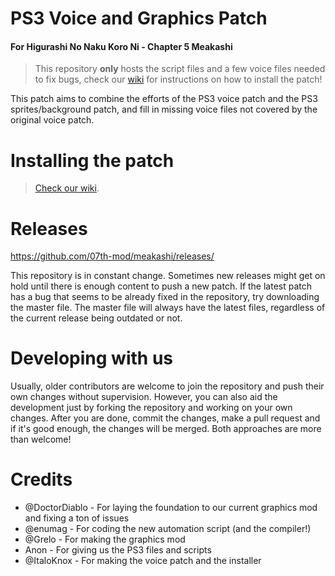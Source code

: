 # PS3 Voice and Graphics Patch
#### For Higurashi No Naku Koro Ni - Chapter 5 Meakashi

> This repository **only** hosts the script files and a few voice files needed to fix bugs, check our [wiki](https://github.com/07th-mod/guide/wiki/Higurashi-Getting-started) for instructions on how to install the patch!

This patch aims to combine the efforts of the PS3 voice patch and the PS3 sprites/background patch, and fill in missing voice files not covered by the original voice patch.

# Installing the patch

> [Check our wiki](https://github.com/07th-mod/guide/wiki/Higurashi-Getting-started).

# Releases

https://github.com/07th-mod/meakashi/releases/

This repository is in constant change. Sometimes new releases might get on hold until there is enough content to push a new patch. If the latest patch has a bug that seems to be already fixed in the repository, try downloading the master file. The master file will always have the latest files, regardless of the current release being outdated or not.

# Developing with us

Usually, older contributors are welcome to join the repository and push their own changes without supervision. However, you can also aid the development just by forking the repository and working on your own changes. After you are done, commit the changes, make a pull request and if it's good enough, the changes will be merged. Both approaches are more than welcome!

# Credits

- @DoctorDiablo - For laying the foundation to our current graphics mod and fixing a ton of issues
- @enumag - For coding the new automation script (and the compiler!)
- @Grelo - For making the graphics mod
- Anon - For giving us the PS3 files and scripts
- @ItaloKnox - For making the voice patch and the installer
